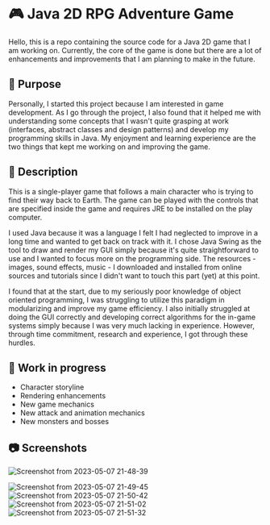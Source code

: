 # 🎮 Java 2D RPG Adventure Game

Hello, this is a repo containing the source code for a Java 2D game that I am working on. Currently, the core of the game is done but there are a lot of enhancements and improvements that I am planning to make in the future.

## 🎯 Purpose

Personally, I started this project because I am interested in game development. As I go through the project, I also found that it helped me with understanding some concepts that I wasn't
quite grasping at work (interfaces, abstract classes and design patterns) and develop my programming skills in Java. My enjoyment and learning experience are the
two things that kept me working on and improving the game.

## 📄 Description

This is a single-player game that follows a main character who is trying to find their way back to Earth. The game can be played with the controls that are
specified inside the game and requires JRE to be installed on the play computer.

I used Java because it was a language I felt I had neglected to improve in a long time and wanted to get back on track with it.
I chose Java Swing as the tool to draw and render my GUI simply because it's quite straightforward to use and I wanted to focus more on the programming side. The resources - images, sound effects, music - I downloaded and installed from
online sources and tutorials since I didn't want to touch this part (yet) at this point.

I found that at the start, due to my seriously poor knowledge of object oriented programming, I was struggling to utilize this paradigm
in modularizing and improve my game efficiency. I also initially struggled at doing the GUI correctly and developing correct algorithms for the in-game
systems simply because I was very much lacking in experience. However, through time commitment, research and experience, I got through these hurdles.

## 🔭 Work in progress
- Character storyline
- Rendering enhancements
- New game mechanics
- New attack and animation mechanics
- New monsters and bosses

## 📷 Screenshots

![Screenshot from 2023-05-07 21-48-39](https://user-images.githubusercontent.com/84720339/236716445-32a29f93-bf21-472b-a3ae-fbca8cf4b863.png)


![Screenshot from 2023-05-07 21-49-45](https://user-images.githubusercontent.com/84720339/236716552-eb347f55-c856-42bb-973e-708b9d442952.png)
![Screenshot from 2023-05-07 21-50-42](https://user-images.githubusercontent.com/84720339/236716693-60e17f65-f701-4f95-b81a-cbeb7306ffe4.png)
![Screenshot from 2023-05-07 21-51-02](https://user-images.githubusercontent.com/84720339/236716700-f5a6f80c-ec3e-499e-9248-6870c604570d.png)
![Screenshot from 2023-05-07 21-51-32](https://user-images.githubusercontent.com/84720339/236716701-66e654da-e263-4486-a2df-60d4c340eaf4.png)
